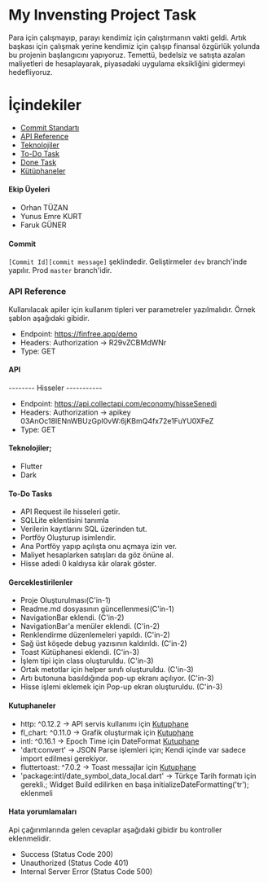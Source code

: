 # My Invensting Project Task

Para için çalışmayıp, parayı kendimiz için çalıştırmanın vakti geldi. 
Artık başkası için çalışmak yerine kendimiz için çalışıp finansal özgürlük yolunda bu projenin başlangıcını yapıyoruz.
Temettü, bedelsiz ve satışta azalan maliyetleri de hesaplayarak, piyasadaki uygulama eksikliğini gidermeyi hedefliyoruz.

# İçindekiler
- [Commit Standartı](#commit)
- [API Reference](#api-reference)
- [Teknolojiler](#Teknolojiler)
- [To-Do Task](#To-Do-Tasks)
- [Done Task](#Gerceklestirilenler)
- [Kütüphaneler](#Kutuphaneler)


#### Ekip Üyeleri
- Orhan TÜZAN
- Yunus Emre KURT
- Faruk GÜNER

#### Commit
`[Commit Id][commit message]` şeklindedir. 
Geliştirmeler `dev` branch'inde yapılır. Prod `master` branch'idir.

### API Reference
Kullanılacak apiler için kullanım tipleri ver parametreler yazılmalıdır. Örnek şablon aşağıdaki gibidir.
- Endpoint: https://finfree.app/demo
- Headers: Authorization -> R29vZCBMdWNr
- Type: GET
#### API
-------- Hisseler -----------
- Endpoint: https://api.collectapi.com/economy/hisseSenedi
- Headers: Authorization -> apikey 03AnOc18IENnWBUzGpI0vW:6jKBmQ4fx72e1FuYU0XFeZ
- Type: GET

#### Teknolojiler;
- Flutter
- Dark

#### To-Do Tasks
- API Request ile hisseleri getir.
- SQLLite eklentisini tanımla
- Verilerin kayıtlarını SQL üzerinden tut.
- Portföy Oluşturup isimlendir.
- Ana Portföy yapıp açılışta onu açmaya izin ver.
- Maliyet hesaplarken satışları da göz önüne al.
- Hisse adedi 0 kaldıysa kâr olarak göster.


#### Gerceklestirilenler
- Proje Oluşturulması(C'in-1)
- Readme.md dosyasının güncellenmesi(C'in-1)
- NavigationBar eklendi. (C'in-2)
- NavigationBar'a menüler eklendi. (C'in-2)
- Renklendirme düzenlemeleri yapıldı. (C'in-2)
- Sağ üst köşede debug yazısının kaldırıldı. (C'in-2)
- Toast Kütüphanesi eklendi. (C'in-3)
- İşlem tipi için class oluşturuldu. (C'in-3)
- Ortak metotlar için helper sınıfı oluşturuldu. (C'in-3)
- Artı butonuna basıldığında pop-up ekranı açılıyor. (C'in-3)
- Hisse işlemi eklemek için Pop-up ekran oluşturuldu. (C'in-3)


#### Kutuphaneler
- http: ^0.12.2 -> API servis kullanımı için [Kutuphane](https://pub.dev/packages/http/install)
- fl_chart: ^0.11.0 -> Grafik oluşturmak için [Kutuphane](https://pub.dev/packages/fl_chart/install)
- intl: ^0.16.1 -> Epoch Time için DateFormat [Kutuphane](https://pub.dev/packages/intl/install)
- 'dart:convert' -> JSON Parse işlemleri için; Kendi içinde var sadece import edilmesi gerekiyor.
- fluttertoast: ^7.0.2 -> Toast messajlar için [Kutuphane](https://pub.dev/packages/fluttertoast/install)
- 'package:intl/date_symbol_data_local.dart' -> Türkçe Tarih formatı için gerekli.; Widget Build edilirken en başa initializeDateFormatting('tr'); eklenmeli

#### Hata yorumlamaları
Api çağırımlarında gelen cevaplar aşağıdaki gibidir bu kontroller eklenmelidir.
- Success (Status Code 200)
- Unauthorized (Status Code 401)
- Internal Server Error (Status Code 500)
